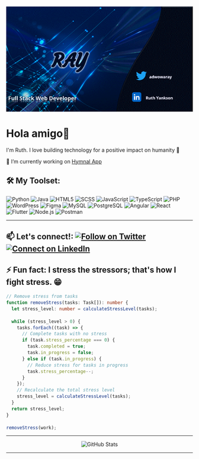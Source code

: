 ![My GitHub profile image](https://github.com/ruthyankson/ruthyankson/blob/main/myGitProfile.gif)
# Hola amigo👋

I'm Ruth. I love building technology for a positive impact on humanity :raised_hands: 

🎯 I’m currently working on [Hymnal App](https://github.com/ruthyankson/hymnal)

<h2>

🛠️ My Toolset:

</h2>

<p >
  
![Python](https://img.shields.io/badge/Python-3776AB?style=for-the-badge&logo=python&logoColor=white)
![Java](https://img.shields.io/badge/Java-ED8B00?style=for-the-badge&logo=java&logoColor=white)
![HTML5](https://img.shields.io/badge/HTML5-E34F26?style=for-the-badge&logo=html5&logoColor=white)
![SCSS](https://img.shields.io/badge/SCSS-CC6699?style=for-the-badge&logo=sass&logoColor=white)
![JavaScript](https://img.shields.io/badge/JavaScript-F7DF1E?style=for-the-badge&logo=javascript&logoColor=black)
![TypeScript](https://img.shields.io/badge/TypeScript-3178c6?style=for-the-badge&logo=typescript&logoColor=white)
![PHP](https://img.shields.io/badge/PHP-7A86B8?style=for-the-badge&logo=php&logoColor=white)
![WordPress](https://img.shields.io/badge/WordPress-00599C?style=for-the-badge&logo=WordPress&logoColor=white)
![Figma](https://img.shields.io/badge/Figma-A020F0?style=for-the-badge&logo=figma&logoColor=white)
![MySQL](https://img.shields.io/badge/MySQL-00000F?style=for-the-badge&logo=mysql&logoColor=white)
![PostgreSQL](https://img.shields.io/badge/PostgreSQL-4EA94B?style=for-the-badge&logo=postgresql&logoColor=white)
![Angular](https://img.shields.io/badge/Angular-00599C?style=for-the-badge&logo=angular&logoColor=722f37)
![React](https://img.shields.io/badge/React-20232A?style=for-the-badge&logo=react&logoColor=61DAFB)
![Flutter](https://img.shields.io/badge/Flutter-1a68d3?style=for-the-badge&logo=flutter&logoColor=white)
![Node.js](https://img.shields.io/badge/Node.js-43853D?style=for-the-badge&logo=node.js&logoColor=white)
![Postman](https://img.shields.io/badge/Postman-E95420?style=for-the-badge&logo=Postman&logoColor=white)

</p>

---

## 📫 Let's connect!: [![Follow on Twitter](https://img.shields.io/badge/--twitter?label=Twitter&logo=Twitter&style=social)](https://twitter.com/adwowaray) [![Connect on LinkedIn](https://img.shields.io/badge/--linkedin?label=LinkedIn&logo=LinkedIn&style=social)](https://www.linkedin.com/in/ruthyankson)


## ⚡ Fun fact: I stress the stressors; that's how I fight stress. 😁

<!--
// Task interface
interface Task {
  id: number;
  task_name: string;
  size: number;
  priority: number;
  stress_percentage: number;
  in_progress: boolean;
  completed: boolean;
}

// Array of tasks (note the commas between array elements)
const work: Task[] = [
  { id: 1, task_name: "Update social media presence", size: 15, priority: 4, stress_percentage: 12, in_progress: true, completed: false },
  { id: 2, task_name: "Personal growth", size: 10, priority: 2, stress_percentage: 25, in_progress: true, completed: false },
  { id: 3, task_name: "Jobs", size: 5, priority: 2, stress_percentage: 30, in_progress: true, completed: false }
];

// Calculate the total stress level of all tasks
function calculateStressLevel(tasks: Task[]): number {
  let totalStressLevel = 0;
  tasks.forEach((task) => {
    totalStressLevel += task.stress_percentage;
  });
  return totalStressLevel;
}
-->
```ts
// Remove stress from tasks
function removeStress(tasks: Task[]): number {
  let stress_level: number = calculateStressLevel(tasks);

  while (stress_level > 0) {
    tasks.forEach((task) => {
      // Complete tasks with no stress
      if (task.stress_percentage === 0) {
        task.completed = true;
        task.in_progress = false;
      } else if (task.in_progress) {
        // Reduce stress for tasks in progress
        task.stress_percentage--;
      }
    });
    // Recalculate the total stress level
    stress_level = calculateStressLevel(tasks);
  }
  return stress_level;
}

removeStress(work);
```

---

<div align="center">
  
  ![GitHub Stats](https://github-readme-streak-stats.herokuapp.com/?user=ruthyankson&theme=tokyonight&hide_border=true) 
  
</div>

---
<!--
**AdwowaRay/AdwowaRay** is a ✨ _special_ ✨ repository because its `README.md` (this file) appears on your GitHub profile.

Here are some ideas to get you started:

- 🔭 I’m currently working on ...
- 🌱 I’m currently learning ...
- 👯 I’m looking to collaborate on ...
- 🤔 I’m looking for help with ...
- 💬 Ask me about ...
- 📫 How to reach me: ...
- 😄 Pronouns: ...
- ⚡ Fun fact: ...
-->
